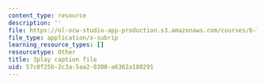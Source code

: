 ```yaml
---
content_type: resource
description: ''
file: https://ol-ocw-studio-app-production.s3.amazonaws.com/courses/6-189-multicore-programming-primer-january-iap-2007/57c0f25b2c3a5aa28300a6362a180291_Nd2SBfrsaw4.vtt
file_type: application/x-subrip
learning_resource_types: []
resourcetype: Other
title: 3play caption file
uid: 57c0f25b-2c3a-5aa2-8300-a6362a180291
---
```

